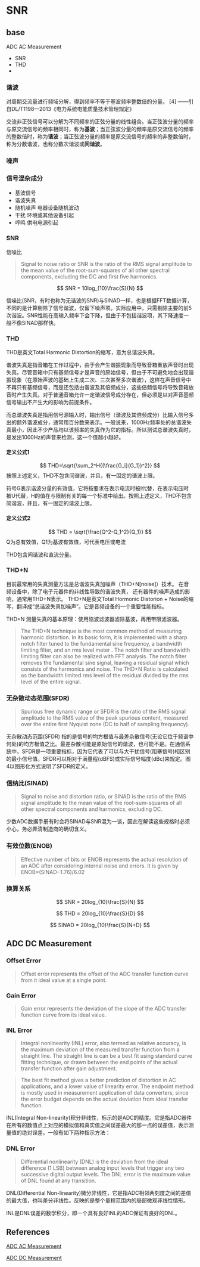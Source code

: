 # SNR 


## base

ADC AC Measurement
- SNR
- THD
- 
### 谐波
对周期交流量进行频域分解，得到频率不等于基波频率整数倍的分量。 [4] 
——引自DL/T1198—2013《电力系统电能质量技术管理规定》

交流非正弦信号可以分解为不同频率的正弦分量的线性组合。当正弦波分量的频率与原交流信号的频率相同时，称为**基波**；当正弦波分量的频率是原交流信号的频率的整数倍时，称为**谐波**；当正弦波分量的频率是原交流信号的频率的非整数倍时，称为分数谐波，也称分数次谐波或**间谐波**。

### 噪声

### 信号混杂成分
- 基波信号
- 谐波失真
- 随机噪声 电器设备随机波动
- 干扰 环境或其他设备引起
- 哼鸣 供电电源引起

###  SNR
信噪比
> Signal to noise ratio or SNR is the ratio of the RMS signal amplitude to the mean value of the root-sum-squares of all other spectral components, excluding the DC and first five harmonics.

$$
SNR = 10log_{10}\frac{S}{N}
$$

信噪比(SNR，有时也称为无谐波的SNR)与SINAD一样，也是根据FFT数据计算，不同的是计算剔除了信号谐波，仅留下噪声项。实际应用中，只需剔除主要的前5次谐波。SNR性能在高输入频率下会下降，但由于不包括谐波项，其下降速度一般不像SINAD那样快。

### THD

THD是英文Total Harmonic Distortion的缩写，意为总谐波失真。 　

谐波失真是指音箱在工作过程中，由于会产生谐振现象而导致音箱重放声音时出现失真。尽管音箱中只有基频信号才是声音的原始信号，但由于不可避免地会出现谐振现象（在原始声波的基础上生成二次、三次甚至多次谐波），这样在声音信号中不再只有基频信号，而是还包括由谐波及其倍频成分，这些倍频信号将导致音箱放音时产生失真。对于普通音箱允许一定谐波信号成分存在，但必须是以对声音基频信号输出不产生大的影响为前提条件。

而总谐波失真是指用信号源输入时，输出信号（谐波及其倍频成分）比输入信号多出的额外谐波成分，通常用百分数来表示。一般说来，1000Hz频率处的总谐波失真最小，因此不少产品均以该频率的失真作为它的指标。所以测试总谐波失真时，是发出1000Hz的声音来检测，这一个值越小越好。

#### 定义公式1
$$
THD=\sqrt{\sum_2^H{(\frac{G_i}{G_1})^2}}
$$
按照上述定义，THD不包含间谐波，并且，有一固定的谐波上限。

符号G表示谐波分量的有效值，它将按要求在表示电流时被I代替，在表示电压时被U代替，H的值在与限制有关的每一个标准中给出。按照上述定义，THD不包含简谐波，并且，有一固定的谐波上限。
#### 定义公式2
$$
THD = \sqrt{\frac{Q^2-Q_1^2}{Q_1}}
$$
Q为总有效值，Q1为基波有效值，可代表电压或电流

THD包含间谐波和直流分量。


### THD+N
目前最常用的失真测量方法是总谐波失真加噪声（THD+N[noise]）技术。 在音频设备中，除了电子元器件的非线性导致的谐波失真， 还有器件的噪声造成的影响，通常用THD+N表示。 THD+N是英文Total Hormonic Distorion + Noise的缩写，翻译成“总谐波失真加噪声”。它是音频设备的一个重要性能指标。


THD+N 测量失真的基本原理：使用陷波滤波器滤除基波，再用带限滤波器。

> The THD+N technique is the most common method of measuring harmonic distortion. In its basic form, it is implemented with a sharp notch filter tuned to the fundamental sine frequency, a bandwidth limiting filter, and an rms level meter . The notch filter and bandwidth limiting filter can also be realized with FFT analysis. The notch filter removes the fundamental sine signal, leaving a residual signal which consists of the harmonics and noise. The THD+N Ratio is calculated as the bandwidth limited rms level of the residual divided by the rms level of the entire signal.

### 无杂散动态范围(SFDR) 
> Spurious free dynamic range or SFDR is the ratio of the RMS signal amplitude to the RMS value of the peak spurious content, measured over the entire first Nyquist zone (DC to half of sampling frequency).

无杂散动态范围(SFDR) 指的是信号的均方根值与最差杂散信号(无论它位于频谱中何处)的均方根值之比。最差杂散可能是原始信号的谐波，也可能不是。在通信系统中，SFDR是一项重要指标，因为它代表了可以与大干扰信号(阻塞信号)相区别的最小信号值。SFDR可以相对于满量程(dBFS)或实际信号幅度(dBc)来规定。图4以图形化方式说明了SFDR的定义。
### 信纳比(SINAD)
> Signal to noise and distortion ratio, or SINAD is the ratio of the RMS signal amplitude to the mean value of the root-sum-squares of all other spectral components and harmonics, excluding DC.


少数ADC数据手册有时会将SINAD与SNR混为一谈，因此在解读这些规格时必须小心，务必弄清制造商的确切含义。
### 有效位数(ENOB)
> Effective number of bits or ENOB represents the actual resolution of an ADC after considering internal noise and errors. It is given by ENOB=(SINAD−1.76)/6.02


### 换算关系

$$
SNR = 20log_{10}\frac{S}{N}
$$

$$
THD = 20log_{10}\frac{S}{D}
$$

$$
SINAD = 20log_{10}\frac{S}{N+D}
$$

## ADC DC Measurement
### Offset Error
> Offset error represents the offset of the ADC transfer function curve from it ideal value at a single point.

### Gain Error
> Gain error represents the deviation of the slope of the ADC transfer function curve from its ideal value.

### INL Error
> Integral nonlinearity (INL) error, also termed as relative accuracy, is the maximum deviation of the measured transfer function from a straight line. The straight line is can be a best fit using standard curve fitting technique, or drawn between the end points of the actual transfer function after gain adjustment.

> The best fit method gives a better prediction of distortion in AC applications, and a lower value of linearity error. The endpoint method is mostly used in measurement application of data converters, since the error budget depends on the actual deviation from ideal transfer function.

INL(Integral Non-linearity)积分非线性，标示的是ADC的精度。它是指ADC器件在所有的数值点上对应的模拟值和真实值之间误差最大的那一点的误差值，表示测量值的绝对误差。一般有如下两种指示方法：

### DNL Error
> Differential nonlinearity (DNL) is the deviation from the ideal difference (1 LSB) between analog input levels that trigger any two successive digital output levels. The DNL error is the maximum value of DNL found at any transition.

DNL(Differential Non-linearity)微分非线性，它是指ADC相邻两刻度之间的差值的最大值，也叫差分非线性。反映的是整个量程范围内的局部微观非线性情形。

INL是DNL误差的数学积分，即一个具有良好INL的ADC保证有良好的DNL。

## References

[ADC AC Measurement](https://www.mathworks.com/help/msblks/ref/adcacmeasurement.html)

[ADC DC Measurement](https://www.mathworks.com/help/msblks/ref/adcdcmeasurement.html)

